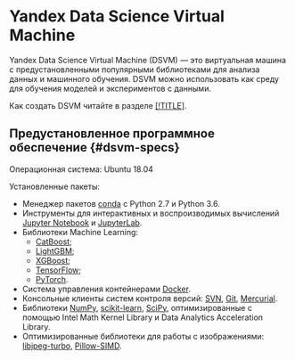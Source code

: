 # Yandex Data Science Virtual Machine

Yandex Data Science Virtual Machine (DSVM) — это виртуальная машина с предустановленными популярными библиотеками для анализа данных и машинного обучения. DSVM можно использовать как среду для обучения моделей и экспериментов с данными.

Как создать DSVM читайте в разделе [[!TITLE]](quickstart.md).

## Предустановленное программное обеспечение {#dsvm-specs}

Операционная система: Ubuntu 18.04

Установленные пакеты:

- Менеджер пакетов [conda](https://conda.io/docs/index.html) с Python 2.7 и Python 3.6.
- Инструменты для интерактивных и воспроизводимых вычислений [Jupyter Notebook](http://jupyter.org/index.html) и [JupyterLab](https://jupyterlab.readthedocs.io/en/stable/).
- Библиотеки Machine Learning:
    - [CatBoost](https://catboost.yandex/);
    - [LightGBM](https://github.com/Microsoft/LightGBM);
    - [XGBoost](https://xgboost.readthedocs.io/en/latest/);
    - [TensorFlow](https://www.tensorflow.org/);
    - [PyTorch](https://pytorch.org/).
- Система управления контейнерами [Docker](https://www.docker.com).
- Консольные клиенты систем контроля версий: [SVN](https://subversion.apache.org/), [Git](https://git-scm.com/), [Mercurial](https://www.mercurial-scm.org/).
- Библиотеки [NumPy](https://anaconda.org/intel/numpy), [scikit-learn](https://anaconda.org/intel/scikit-learn), [SciPy](https://anaconda.org/intel/scipy), оптимизированные c помощью Intel Math Kernel Library и Data Analytics Acceleration Library.
- Оптимизированные библиотеки для работы с изображениями: [libjpeg-turbo](https://libjpeg-turbo.org), [Pillow-SIMD](https://github.com/uploadcare/pillow-simd#pillow-simd).

